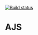 
[![Build status](https://ci.appveyor.com/api/projects/status/h5u73u3fikajhc1r?svg=true)](https://ci.appveyor.com/project/NKhashchanov/ajshw101)

# AJS
